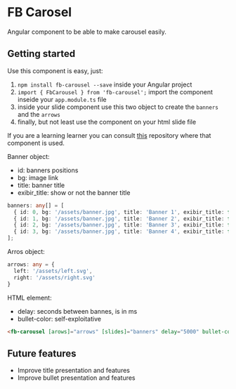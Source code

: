 # FB Carosel

Angular component to be able to make carousel easily.

## Getting started

Use this component is easy, just: 
  1. `npm install fb-carousel --save` inside your Angular project
  2. `import { FbCarousel } from 'fb-carousel';` import the component inseide your `app.module.ts` file
  2. inside your slide component use this two object to create the `banners` and the `arrows`  
  4. finally, but not least use the component on your html slide file

If you are a learning learner you can consult [this](https://github.com/yesroh/fb-carousel-example) repository where that component is used.

Banner object:
  - id: banners positions
  - bg: image link
  - title: banner title
  - exibir_title: show or not the banner title
```typescript
banners: any[] = [
  { id: 0, bg: '/assets/banner.jpg', title: 'Banner 1', exibir_title: false },
  { id: 1, bg: '/assets/banner.jpg', title: 'Banner 2', exibir_title: false },
  { id: 2, bg: '/assets/banner.jpg', title: 'Banner 3', exibir_title: false },
  { id: 3, bg: '/assets/banner.jpg', title: 'Banner 4', exibir_title: false },
];
```
Arros object:
```typescript
arrows: any = {
  left: '/assets/left.svg',
  right: '/assets/right.svg'
}
```

HTML element:
  - delay: seconds between bannes, is in ms
  - bullet-color: self-exploitative
```html
<fb-carousel [arows]="arrows" [slides]="banners" delay="5000" bullet-color="white"></fb-carousel>
```

## Future features
  - Improve title presentation and features
  - Improve bullet presentation and features
